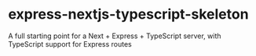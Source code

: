 # express-nextjs-typescript-skeleton
A full starting point for a Next + Express + TypeScript server, with TypeScript support for Express routes
